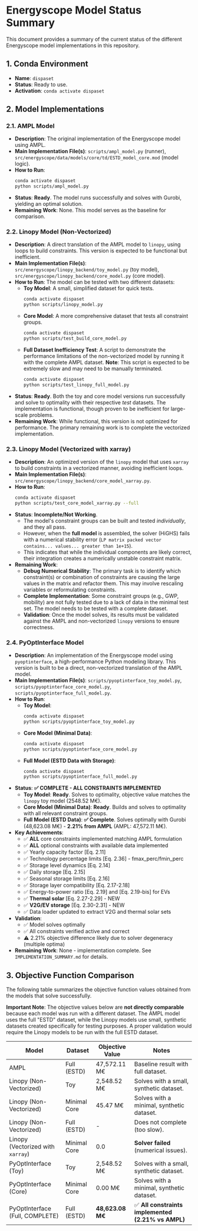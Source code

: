 # Energyscope Model Status Summary

This document provides a summary of the current status of the different Energyscope model implementations in this repository.

## 1. Conda Environment

*   **Name**: `dispaset`
*   **Status**: Ready to use.
*   **Activation**: `conda activate dispaset`

## 2. Model Implementations

### 2.1. AMPL Model

*   **Description**: The original implementation of the Energyscope model using AMPL.
*   **Main Implementation File(s)**: `scripts/ampl_model.py` (runner), `src/energyscope/data/models/core/td/ESTD_model_core.mod` (model logic).
*   **How to Run**: 
    ```bash
    conda activate dispaset
    python scripts/ampl_model.py
    ```
*   **Status**: **Ready**. The model runs successfully and solves with Gurobi, yielding an optimal solution.
*   **Remaining Work**: None. This model serves as the baseline for comparison.

### 2.2. Linopy Model (Non-Vectorized)

*   **Description**: A direct translation of the AMPL model to `linopy`, using loops to build constraints. This version is expected to be functional but inefficient.
*   **Main Implementation File(s)**: `src/energyscope/linopy_backend/toy_model.py` (toy model), `src/energyscope/linopy_backend/core_model.py` (core model).
*   **How to Run**: The model can be tested with two different datasets:
    *   **Toy Model**: A small, simplified dataset for quick tests.
        ```bash
        conda activate dispaset
        python scripts/linopy_model.py
        ```
    *   **Core Model**: A more comprehensive dataset that tests all constraint groups.
        ```bash
        conda activate dispaset
        python scripts/test_build_core_model.py
        ```
    *   **Full Dataset Inefficiency Test**: A script to demonstrate the performance limitations of the non-vectorized model by running it with the complete AMPL dataset. **Note**: This script is expected to be extremely slow and may need to be manually terminated.
        ```bash
        conda activate dispaset
        python scripts/test_linopy_full_model.py
        ```
*   **Status**: **Ready**. Both the toy and core model versions run successfully and solve to optimality with their respective *test* datasets. The implementation is functional, though proven to be inefficient for large-scale problems.
*   **Remaining Work**: While functional, this version is not optimized for performance. The primary remaining work is to complete the vectorized implementation.

### 2.3. Linopy Model (Vectorized with xarray)

*   **Description**: An optimized version of the `linopy` model that uses `xarray` to build constraints in a vectorized manner, avoiding inefficient loops.
*   **Main Implementation File(s)**: `src/energyscope/linopy_backend/core_model_xarray.py`.
*   **How to Run**:
    ```bash
    conda activate dispaset
    python scripts/test_core_model_xarray.py --full
    ```
*   **Status**: **Incomplete/Not Working**. 
    *   The model's constraint groups can be built and tested *individually*, and they all pass.
    *   However, when the **full model** is assembled, the solver (HiGHS) fails with a numerical stability error (`LP matrix packed vector contains... values... greater than 1e+15`).
    *   This indicates that while the individual components are likely correct, their integration creates a numerically unstable constraint matrix.
*   **Remaining Work**:
    *   **Debug Numerical Stability**: The primary task is to identify which constraint(s) or combination of constraints are causing the large values in the matrix and refactor them. This may involve rescaling variables or reformulating constraints.
    *   **Complete Implementation**: Some constraint groups (e.g., GWP, mobility) are not fully tested due to a lack of data in the minimal test set. The model needs to be tested with a complete dataset.
    *   **Validation**: Once the model solves, its results must be validated against the AMPL and non-vectorized `linopy` versions to ensure correctness.

### 2.4. PyOptInterface Model

*   **Description**: An implementation of the Energyscope model using `pyoptinterface`, a high-performance Python modeling library. This version is built to be a direct, non-vectorized translation of the AMPL model.
*   **Main Implementation File(s)**: `scripts/pyoptinterface_toy_model.py`, `scripts/pyoptinterface_core_model.py`, `scripts/pyoptinterface_full_model.py`.
*   **How to Run**:
    *   **Toy Model**:
        ```bash
        conda activate dispaset
        python scripts/pyoptinterface_toy_model.py
        ```
    *   **Core Model (Minimal Data)**:
        ```bash
        conda activate dispaset
        python scripts/pyoptinterface_core_model.py
        ```
    *   **Full Model (ESTD Data with Storage)**:
        ```bash
        conda activate dispaset
        python scripts/pyoptinterface_full_model.py
        ```
*   **Status**: **✅ COMPLETE - ALL CONSTRAINTS IMPLEMENTED**
    *   **Toy Model**: **Ready**. Solves to optimality, objective value matches the `linopy` toy model (2548.52 M€).
    *   **Core Model (Minimal Data)**: **Ready**. Builds and solves to optimality with all relevant constraint groups.
    *   **Full Model (ESTD Data)**: **✅ Complete**. Solves optimally with Gurobi (48,623.08 M€) - **2.21% from AMPL** (AMPL: 47,572.11 M€).
*   **Key Achievements**:
    *   ✅ **ALL** core constraints implemented matching AMPL formulation
    *   ✅ **ALL** optional constraints with available data implemented
    *   ✅ Yearly capacity factor [Eq. 2.11]
    *   ✅ Technology percentage limits [Eq. 2.36] - fmax_perc/fmin_perc
    *   ✅ Storage level dynamics [Eq. 2.14]
    *   ✅ Daily storage [Eq. 2.15]
    *   ✅ Seasonal storage limits [Eq. 2.16]
    *   ✅ Storage layer compatibility [Eq. 2.17-2.18]
    *   ✅ Energy-to-power ratio [Eq. 2.19] and [Eq. 2.19-bis] for EVs
    *   ✅ **Thermal solar** [Eq. 2.27-2.29] - NEW
    *   ✅ **V2G/EV storage** [Eq. 2.30-2.31] - NEW
    *   ✅ Data loader updated to extract V2G and thermal solar sets
*   **Validation**: 
    *   ✅ Model solves optimally
    *   ✅ All constraints verified active and correct
    *   ⚠ 2.21% objective difference likely due to solver degeneracy (multiple optima)
*   **Remaining Work**: None - implementation complete. See `IMPLEMENTATION_SUMMARY.md` for details.

## 3. Objective Function Comparison

The following table summarizes the objective function values obtained from the models that solve successfully.

**Important Note**: The objective values below are **not directly comparable** because each model was run with a different dataset. The AMPL model uses the full "ESTD" dataset, while the Linopy models use small, synthetic datasets created specifically for testing purposes. A proper validation would require the Linopy models to be run with the full ESTD dataset.

| Model                             | Dataset          | Objective Value     | Notes                               |
| --------------------------------- | ---------------- | ------------------- | ----------------------------------- |
| AMPL                              | Full (ESTD)      | 47,572.11 M€        | Baseline result with full dataset.  |
| Linopy (Non-Vectorized)           | Toy              | 2,548.52 M€         | Solves with a small, synthetic dataset. |
| Linopy (Non-Vectorized)           | Minimal Core     | 45.47 M€            | Solves with a minimal, synthetic dataset. |
| Linopy (Non-Vectorized)           | Full (ESTD)      | -                   | Does not complete (too slow).       |
| Linopy (Vectorized with `xarray`) | Minimal Core     | 0.0                 | **Solver failed** (numerical issues). |
| PyOptInterface (Toy)              | Toy              | 2,548.52 M€         | Solves with a small, synthetic dataset. |
| PyOptInterface (Core)             | Minimal Core     | 0.00 M€             | Solves with a minimal, synthetic dataset. |
| PyOptInterface (Full, COMPLETE)   | Full (ESTD)      | **48,623.08 M€**    | ✅ **All constraints implemented (2.21% vs AMPL)** |
